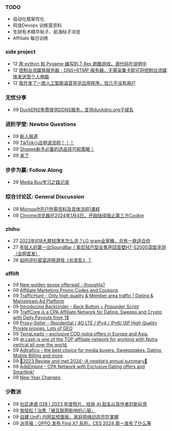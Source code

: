 ### TODO
-  自动化框架优化
-  阿良Devops 训练营资料
-  生财有术精华帖子、航海帖子浏览
-  Affiliate 每日训练

### side project
<!-- sideproject:START -->
-  12 [用 python 和 Pygame 编写的 T Rex 跑酷游戏。源代码在说明中](https://www.youtube.com/watch?v=pZySIXSelCA)
-  12 [控制台流媒体服务器 - DNS+RTMP 服务器，无需采集卡即可将控制台流媒体发送至个人电脑](https://github.com/Aioros/console-streaming-server)
-  12 [我开发了一款人工智能语音导览应用程序，但几乎没有用户](https://www.reddit.com/r/SideProject/comments/18gpp0e/ive_built_an_ai_audio_tour_app_but_have_almost_no/)<!-- sideproject:END -->


### 无忧分享
<!-- ruyo:START -->
-  09 [DuckDNS免费提供DDNS服务，支持duckdns.org子域名](https://51.ruyo.net/18593.html)<!-- ruyo:END -->

### 进阶学堂: Newbie Questions
<!-- advertcn1:START -->
-  09 [新人报道](https://www.advertcn.com/thread-113606-1-1.html)
-  09 [TikTok小店申请流程！！！](https://www.advertcn.com/thread-113604-1-1.html)
-  09 [Shopee新手必备的选品技巧和策略！](https://www.advertcn.com/thread-113603-1-1.html)
-  09 [来了](https://www.advertcn.com/thread-113598-1-1.html)<!-- advertcn1:END -->

### 步步为赢: Follow Along
<!-- advertcn2:START -->
-  29 [Media Buy学习之路记录](https://www.advertcn.com/thread-113493-1-1.html)<!-- advertcn2:END -->

### 综合讨论区: General Discussion
<!-- advertcn3:START -->
-  09 [Microsoft开户所需资料及具体流程|课程](https://www.advertcn.com/thread-113599-1-1.html)
-  08 [Chrome浏览器在2024年1月4日，开始陆续阻止第三方Cookie](https://www.advertcn.com/thread-113596-1-1.html)<!-- advertcn3:END -->


### zhihu
<!-- zhihu:START -->
-  27 [2023年618大屏轻薄本怎么选？LG gram全家桶，总有一款适合你](http://zhuanlan.zhihu.com/p/632641888?utm_campaign=rss&utm_medium=rss&utm_source=rss&utm_content=title)
-  27 [年轻人的第一台SoundBar！索尼轻巧型全景声回音壁HT-S2000深度评测（全网首发）](http://zhuanlan.zhihu.com/p/630990296?utm_campaign=rss&utm_medium=rss&utm_source=rss&utm_content=title)
-  26 [如何评价密室逃脱游戏《长安乱》？](http://www.zhihu.com/question/563950552/answer/3045961312?utm_campaign=rss&utm_medium=rss&utm_source=rss&utm_content=title)<!-- zhihu:END -->

### afflift
<!-- afflift:START -->
-  09 [New golden goose offerwall - thoughts?](https://afflift.com/f/threads/new-golden-goose-offerwall-thoughts.12428/)
-  09 [Affiliate Marketing Promo Codes and Coupons](https://afflift.com/f/threads/affiliate-marketing-promo-codes-and-coupons.587/)
-  09 [TrafficHunt - Only high quality &amp; Member area traffic | Dating &amp; Mainstream Ad Platform](https://afflift.com/f/threads/traffichunt-only-high-quality-member-area-traffic-dating-mainstream-ad-platform.10862/)
-  09 [Introducing BackUnder - Back Button + Popunder Script](https://afflift.com/f/threads/introducing-backunder-back-button-popunder-script.10073/)
-  09 [TraffCore is a CPA Affiliate Network for Dating, Sweeps and Crypto with Daily Payouts from 1$](https://afflift.com/f/threads/traffcore-is-a-cpa-affiliate-network-for-dating-sweeps-and-crypto-with-daily-payouts-from-1.8700/)
-  09 [Proxy-Seller - Residential / 4G LTE / IPv4 / IPv6/ ISP High Quality Private proxies. Lots of GEO](https://afflift.com/f/threads/proxy-seller-residential-4g-lte-ipv4-ipv6-isp-high-quality-private-proxies-lots-of-geo.11946/)
-  09 [TerraLeads ‒ exclusive COD nutra offers in Europe and Asia.](https://afflift.com/f/threads/terraleads-%E2%80%92-exclusive-cod-nutra-offers-in-europe-and-asia.3287/)
-  09 [dr.cash is one of the TOP affiliate network for working with Nutra vertical all over the world.](https://afflift.com/f/threads/dr-cash-is-one-of-the-top-affiliate-network-for-working-with-nutra-vertical-all-over-the-world.11669/)
-  09 [Adtrafico - the best choice for media buyers. Sweepstakes, Dating, Mobile Billing and more](https://afflift.com/f/threads/adtrafico-the-best-choice-for-media-buyers-sweepstakes-dating-mobile-billing-and-more.4312/)
-  09 [🌟2023 Review and met 2024--A newbie’s annual summary🌟](https://afflift.com/f/threads/%F0%9F%8C%9F2023-review-and-met-2024-a-newbie%E2%80%99s-annual-summary%F0%9F%8C%9F.12427/)
-  09 [AdsEmpire - CPA Network with Exclusive Dating offers and Smartlink!](https://afflift.com/f/threads/adsempire-cpa-network-with-exclusive-dating-offers-and-smartlink.6820/)
-  09 [New Year Changes](https://afflift.com/f/threads/new-year-changes.12394/)<!-- afflift:END -->

### 少数派
<!-- sspai:START -->
-  09 [社区速递 028 | 2023 年度照片、给娃 AI 起名以及作者的新玩意](https://sspai.com/post/85689)
-  09 [放轻松 | 治愈「被互联网影响的心智」](https://sspai.com/post/85420)
-  09 [自建 UniFi 内网监控面板，家庭网络动态尽在掌握](https://sspai.com/post/85481)
-  09 [派早报：OPPO 发布 Find X7 系列，CES 2024 周一发布了什么等](https://sspai.com/post/85670)<!-- sspai:END -->
